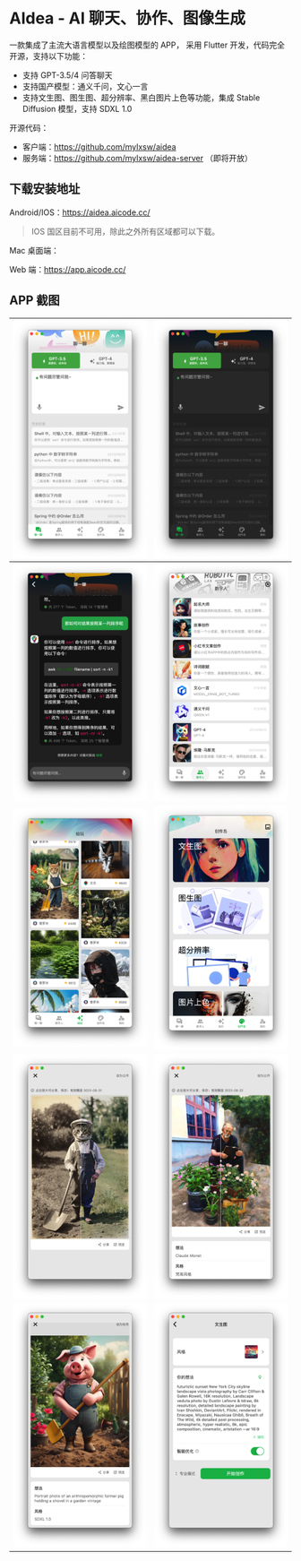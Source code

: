# AIdea - AI 聊天、协作、图像生成

一款集成了主流大语言模型以及绘图模型的 APP， 采用 Flutter 开发，代码完全开源，支持以下功能：

- 支持 GPT-3.5/4 问答聊天
- 支持国产模型：通义千问，文心一言
- 支持文生图、图生图、超分辨率、黑白图片上色等功能，集成 Stable Diffusion 模型，支持 SDXL 1.0

开源代码：

- 客户端：https://github.com/mylxsw/aidea
- 服务端：https://github.com/mylxsw/aidea-server （即将开放）

## 下载安装地址

Android/IOS：https://aidea.aicode.cc/

> IOS 国区目前不可用，除此之外所有区域都可以下载。

Mac 桌面端：

Web 端：https://app.aicode.cc/

## APP 截图

![images](resources/Xnip2023-08-30_11-32-34.png)  | ![images](resources/Xnip2023-08-30_11-32-42.png)
:-------------------------:|:-------------------------:
![images](resources/Xnip2023-08-30_11-32-53.png)  | ![images](resources/Xnip2023-08-30_11-33-44.png) 
![images](resources/Xnip2023-08-30_11-34-14.png)  | ![images](resources/Xnip2023-08-30_11-34-28.png) 
![images](resources/Xnip2023-08-30_11-34-42.png)  | ![images](resources/Xnip2023-08-30_11-35-01.png) 
![images](resources/Xnip2023-08-30_11-35-33.png)  | ![images](resources/Xnip2023-08-30_11-35-52.png)